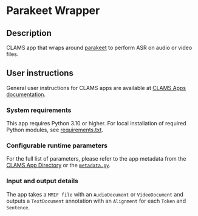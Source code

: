 # Parakeet Wrapper

## Description

CLAMS app that wraps around [parakeet](https://huggingface.co/nvidia/parakeet-tdt-0.6b-v2)
to perform ASR on audio or video files.

## User instructions

General user instructions for CLAMS apps are available at [CLAMS Apps documentation](https://apps.clams.ai/clamsapp/).

### System requirements

This app requires Python 3.10 or higher.
For local installation of required Python modules, see [requirements.txt](https://github.com/clamsproject/app-parakeet-wrapper/blob/main/requirements.txt). 

### Configurable runtime parameters

For the full list of parameters, please refer to the app metadata from the [CLAMS App Directory](https://apps.clams.ai/)
or the [`metadata.py`](https://github.com/clamsproject/app-parakeet-wrapper/blob/main/metadata.py).

### Input and output details

The app takes a `MMIF file` with an `AudioDocument` or `VideoDocument` and outputs a `TextDocument` annotation with an `Alignment` for each `Token` and `Sentence`. 
